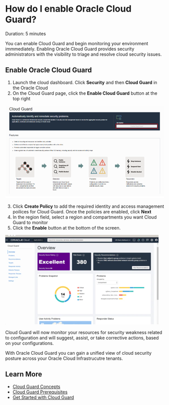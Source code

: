 # How do I enable Oracle Cloud Guard?
Duration: 5 minutes

You can enable Cloud Guard and begin monitoring your environment immmediately. Enabling Oracle Cloud Guard provides security administrators with the visibility to triage and resolve cloud security issues.

## Enable Oracle Cloud Guard
1. Launch the cloud dashboard. Click <b>Security</b> and then <b>Cloud Guard</b> in the Oracle Cloud
2. On the Cloud Guard page, click the <b>Enable Cloud Guard</b> button at the top right

![Oracle Cloud Guard Dashboard](images/cloudguardpic.png "Oracle Cloud Button")

3. Click <b>Create Policy</b> to add the required identity and access management poilices for Cloud Guard. Once the policies are enabled, click <b>Next</b>
4. In the region field, select a region and compartments you want Cloud Guard to monitor 
5. Click the <b>Enable</b> button at the bottom of the screen. 


![Oracle Cloud Guard Dashboard](images/clouddashboard.png "Cloud Dashboard")

Cloud Guard will now monitor your resources for security weakness related to configuration and will suggest, assist, or take corrective actions, based on your configurations. 

With Oracle Cloud Guard you can gain a unified view of cloud security posture across your Oracle Cloud Infrastrucutre tenants.


## Learn More

* [Cloud Guard Concepts](https://docs.oracle.com/en-us/iaas/cloud-guard/using/cg-concepts.htm)
* [Cloud Guard Prerequisites](https://docs.oracle.com/en-us/iaas/cloud-guard/using/prerequisites.htm)
* [Get Started with Cloud Guard](https://docs.oracle.com/en-us/iaas/cloud-guard/using/part-start.htm)



